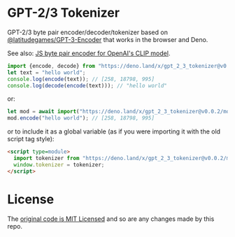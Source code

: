 # GPT-2/3 Tokenizer

GPT-2/3 byte pair encoder/decoder/tokenizer based on [@latitudegames/GPT-3-Encoder](https://github.com/latitudegames/GPT-3-Encoder) that works in the browser and Deno.

See also: [JS byte pair encoder for OpenAI's CLIP model](https://github.com/josephrocca/clip-bpe-js).

```js
import {encode, decode} from "https://deno.land/x/gpt_2_3_tokenizer@v0.0.2/mod.js";
let text = "hello world";
console.log(encode(text)); // [258, 18798, 995]
console.log(decode(encode(text))); // "hello world"
```
or:
```js
let mod = await import("https://deno.land/x/gpt_2_3_tokenizer@v0.0.2/mod.js");
mod.encode("hello world"); // [258, 18798, 995]
```
or to include it as a global variable (as if you were importing it with the old script tag style):
```html
<script type=module>
  import tokenizer from "https://deno.land/x/gpt_2_3_tokenizer@v0.0.2/mod.js";
  window.tokenizer = tokenizer;
</script>
```

# License

The [original code is MIT Licensed](https://github.com/latitudegames/GPT-3-Encoder/blob/master/LICENSE) and so are any changes made by this repo.

